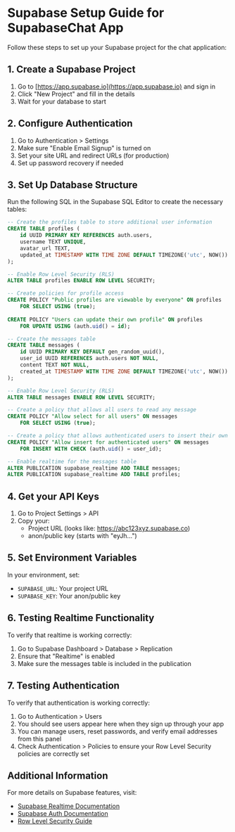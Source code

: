 # Supabase Setup Guide for SupabaseChat App

Follow these steps to set up your Supabase project for the chat application:

## 1. Create a Supabase Project

1. Go to [https://app.supabase.io](https://app.supabase.io) and sign in
2. Click "New Project" and fill in the details
3. Wait for your database to start

## 2. Configure Authentication

1. Go to Authentication > Settings
2. Make sure "Enable Email Signup" is turned on
3. Set your site URL and redirect URLs (for production)
4. Set up password recovery if needed

## 3. Set Up Database Structure

Run the following SQL in the Supabase SQL Editor to create the necessary tables:

```sql
-- Create the profiles table to store additional user information
CREATE TABLE profiles (
    id UUID PRIMARY KEY REFERENCES auth.users,
    username TEXT UNIQUE,
    avatar_url TEXT,
    updated_at TIMESTAMP WITH TIME ZONE DEFAULT TIMEZONE('utc', NOW())
);

-- Enable Row Level Security (RLS)
ALTER TABLE profiles ENABLE ROW LEVEL SECURITY;

-- Create policies for profile access
CREATE POLICY "Public profiles are viewable by everyone" ON profiles
    FOR SELECT USING (true);
    
CREATE POLICY "Users can update their own profile" ON profiles
    FOR UPDATE USING (auth.uid() = id);

-- Create the messages table
CREATE TABLE messages (
    id UUID PRIMARY KEY DEFAULT gen_random_uuid(),
    user_id UUID REFERENCES auth.users NOT NULL,
    content TEXT NOT NULL,
    created_at TIMESTAMP WITH TIME ZONE DEFAULT TIMEZONE('utc', NOW())
);

-- Enable Row Level Security (RLS)
ALTER TABLE messages ENABLE ROW LEVEL SECURITY;

-- Create a policy that allows all users to read any message
CREATE POLICY "Allow select for all users" ON messages
    FOR SELECT USING (true);

-- Create a policy that allows authenticated users to insert their own messages
CREATE POLICY "Allow insert for authenticated users" ON messages
    FOR INSERT WITH CHECK (auth.uid() = user_id);

-- Enable realtime for the messages table
ALTER PUBLICATION supabase_realtime ADD TABLE messages;
ALTER PUBLICATION supabase_realtime ADD TABLE profiles;
```

## 4. Get your API Keys

1. Go to Project Settings > API
2. Copy your:
   - Project URL (looks like: https://abc123xyz.supabase.co)
   - anon/public key (starts with "eyJh...")

## 5. Set Environment Variables

In your environment, set:
- `SUPABASE_URL`: Your project URL
- `SUPABASE_KEY`: Your anon/public key

## 6. Testing Realtime Functionality

To verify that realtime is working correctly:

1. Go to Supabase Dashboard > Database > Replication
2. Ensure that "Realtime" is enabled
3. Make sure the messages table is included in the publication

## 7. Testing Authentication

To verify that authentication is working correctly:

1. Go to Authentication > Users
2. You should see users appear here when they sign up through your app
3. You can manage users, reset passwords, and verify email addresses from this panel
4. Check Authentication > Policies to ensure your Row Level Security policies are correctly set

## Additional Information

For more details on Supabase features, visit:
- [Supabase Realtime Documentation](https://supabase.com/docs/guides/realtime)
- [Supabase Auth Documentation](https://supabase.com/docs/guides/auth)
- [Row Level Security Guide](https://supabase.com/docs/guides/auth/row-level-security)